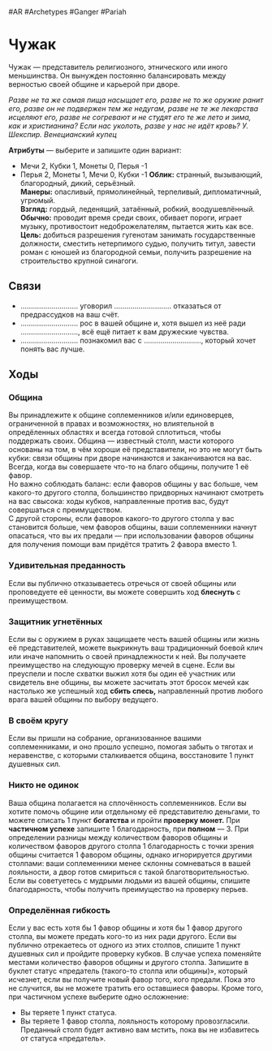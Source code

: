 #AR  #Archetypes #Ganger #Pariah  

# Чужак
Чужак — представитель религиозного, этнического или иного меньшинства. Он вынужден постоянно балансировать между верностью своей общине и карьерой при дворе.

*Разве не та же самая пища насыщает его, разве не то же  оружие ранит его, разве он не подвержен тем же недугам,  разве не те же лекарства исцеляют его, разве не согревают  и не студят его те же лето и зима, как и христианина?  Если нас уколоть, разве у нас не идёт кровь?*
*У. Шекспир. Венецианский купец*


**Атрибуты** — выберите и запишите один вариант:  
-  Мечи 2, Кубки 1, Монеты 0, Перья -1  
-  Перья 2, Монеты 1, Мечи 0, Кубки -1
**Облик:** странный, вызывающий, благородный, дикий,  серьёзный.  
**Манеры:**  опасливый, прямолинейный, терпеливый,  дипломатичный, угрюмый.  
**Взгляд:** гордый, леденящий, затаённый, робкий,  воодушевлённый.  
**Обычно:** проводит время среди своих, обивает пороги,  играет музыку, противостоит недоброжелателям, пытается  жить как все.  
**Цель:** добиться разрешения гугенотам занимать  государственные должности, сместить нетерпимого судью,  получить титул, завести роман с юношей из благородной  семьи, получить разрешение на строительство крупной синагоги.

## Связи

-  ............................ уговорил ............................ отказаться  от предрассудков на ваш счёт.  
-  ............................ рос в вашей общине и, хотя вышел  из неё ради ............................, всё ещё питает к вам  дружеские чувства.  
-  ............................ познакомил вас с ............................,  который хочет понять вас лучше.
  
## Ходы
### Община
Вы принадлежите к общине соплеменников и/или единоверцев, ограниченной в правах и возможностях, но влиятельной в опредёленных областях и всегда готовой сплотиться,  чтобы поддержать своих. Община — известный столп, масти  которого основаны на том, в чём хороши её представители,  но это не могут быть кубки: связи общины при дворе начинаются и заканчиваются на вас.  
Всегда, когда вы совершаете что-то на благо общины, получите 1 её фавор.  
Но важно соблюдать баланс: если фаворов общины у вас  больше, чем какого-то другого столпа, большинство придворных начинают смотреть на вас свысока: ходы кубков,  направленные против вас, будут совершаться с преимуществом.  
С другой стороны, если фаворов какого-то другого столпа  у вас становится больше, чем фаворов общины, ваши соплеменники начнут опасаться, что вы их предали — при использовании фаворов общины для получения помощи вам  придётся тратить 2 фавора вместо 1.  

### Удивительная преданность
Если вы публично отказываетесь отречься от своей общины  или проповедуете её ценности, вы можете совершить ход  **блеснуть** с преимуществом.  

### Защитник угнетённых
Если вы с оружием в руках защищаете честь вашей общины  или жизнь её представителей, можете выкрикнуть ваш  традиционный боевой клич или иначе напомнить о своей принадлежности к ней. Вы получаете преимущество  на следующую проверку мечей в сцене. Если вы преуспели и после схватки выжил хотя бы один её участник  или свидетель вне общины, вы можете засчитать этот бросок мечей как настолько же успешный ход **сбить спесь,**  направленный против любого врага вашей общины  по выбору ведущего.  

### В своём кругу
Если вы пришли на собрание, организованное вашими соплеменниками, и оно прошло успешно, помогая забыть о тяготах  и неравенстве, с которыми сталкивается община, восстановите 1 пункт душевных сил.

### Никто не одинок 
Ваша община полагается на сплочённость соплеменников.  Если вы хотите помочь общине или отдельному её представителю деньгами, то можете списать 1 пункт **богатства** и пройти **проверку монет.** При **частичном успехе**  запишите 1 благодарность, при **полном** — 3. При определении разницы между количеством фаворов общины  и количеством фаворов другого столпа 1 благодарность  с точки зрения общины считается 1 фавором общины,  однако игнорируется другими столпами: ваши соплеменники менее склонны сомневаться в вашей лояльности, а двор  готов смириться с такой благотворительностью. Если вы советуетесь с мудрыми людьми из вашей общины, спишите  благодарность, чтобы получить преимущество на проверку  перьев.  

### Определённая гибкость
Если у вас есть хотя бы 1 фавор общины и хотя бы 1 фавор другого столпа, вы можете предать кого-то из них ради  другого. Если вы публично отрекаетесь от одного из этих  столпов, спишите 1 пункт душевных сил и пройдите проверку кубков. В случае успеха поменяйте местами количество фаворов общины и другого столпа. Запишите в буклет  статус «предатель (такого-то столпа или общины)», который  исчезнет, если вы получите новый фавор того, кого предали.  Пока это не случится, вы не можете тратить его оставшиеся  фаворы. Кроме того, при частичном успехе выберите одно  осложнение:  
-  Вы теряете 1 пункт статуса.  
-  Вы теряете 1 фавор столпа, лояльность которому  провозгласили.  
Преданный столп будет активно вам мстить, пока вы не избавитесь от статуса «предатель».
